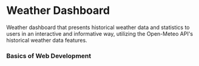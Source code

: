 # Weather Dashboard
Weather dashboard that presents historical weather data and statistics to users in an interactive and informative way, utilizing the Open-Meteo API's historical weather data features.

### Basics of Web Development
